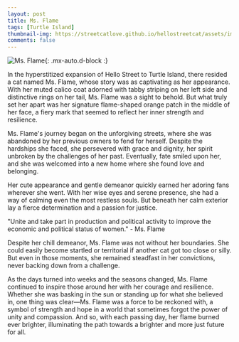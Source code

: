 ```yaml
---
layout: post
title: Ms. Flame
tags: [Turtle Island]
thumbnail-img: https://streetcatlove.github.io/hellostreetcat/assets/img/ms_flame.png
comments: false
---
```


![Ms. Flame](https://streetcatlove.github.io/hellostreetcat/assets/img/ms_flame.png){: .mx-auto.d-block :}

In the hyperstitized expansion of Hello Street to Turtle Island, there resided a cat named Ms. Flame, whose story was as captivating as her appearance. With her muted calico coat adorned with tabby striping on her left side and distinctive rings on her tail, Ms. Flame was a sight to behold. But what truly set her apart was her signature flame-shaped orange patch in the middle of her face, a fiery mark that seemed to reflect her inner strength and resilience.

Ms. Flame's journey began on the unforgiving streets, where she was abandoned by her previous owners to fend for herself. Despite the hardships she faced, she persevered with grace and dignity, her spirit unbroken by the challenges of her past. Eventually, fate smiled upon her, and she was welcomed into a new home where she found love and belonging.

Her cute appearance and gentle demeanor quickly earned her adoring fans wherever she went. With her wise eyes and serene presence, she had a way of calming even the most restless souls. But beneath her calm exterior lay a fierce determination and a passion for justice.

"Unite and take part in production and political activity to improve the economic and political status of women." - Ms. Flame

Despite her chill demeanor, Ms. Flame was not without her boundaries. She could easily become startled or territorial if another cat got too close or silly. But even in those moments, she remained steadfast in her convictions, never backing down from a challenge.

As the days turned into weeks and the seasons changed, Ms. Flame continued to inspire those around her with her courage and resilience. Whether she was basking in the sun or standing up for what she believed in, one thing was clear—Ms. Flame was a force to be reckoned with, a symbol of strength and hope in a world that sometimes forgot the power of unity and compassion. And so, with each passing day, her flame burned ever brighter, illuminating the path towards a brighter and more just future for all.
